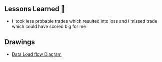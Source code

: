 ## Lessons Learned 🛫

*   I  took less probable trades which resulted into loss and I missed trade which could have scored big for me

## Drawings

- [Data Load flow Diagram](images/Data-load.svg)
